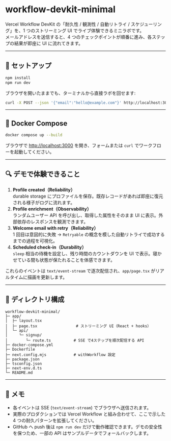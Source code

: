 # workflow-devkit-minimal

Vercel Workflow DevKit の「耐久性 / 観測性 / 自動リトライ / スケジューリング」を、1 つのストリーミング UI でライブ体験できるミニラボです。  
メールアドレスを送信すると、4 つのチェックポイントが順番に進み、各ステップの結果が即座に UI に流れてきます。

---

## 🚀 セットアップ

```bash
npm install
npm run dev
```

ブラウザを開いたままでも、ターミナルから直接ラボを回せます:

```bash
curl -X POST --json '{"email":"hello@example.com"}' http://localhost:3000/api/signup
```

---

## 🐳 Docker Compose

```bash
docker compose up --build
```

ブラウザで [http://localhost:3000](http://localhost:3000) を開き、フォームまたは `curl` でワークフローを起動してください。

---

## 🔍 デモで体験できること

1. **Profile created（Reliability）**  
   durable storage にプロファイルを保存。既存レコードがあれば即座に復元される様子がログに流れます。
2. **Profile enrichment（Observability）**  
   ランダムユーザー API を呼び出し、取得した属性をそのまま UI に表示。外部依存のレスポンスを観測できます。
3. **Welcome email with retry（Reliability）**  
   1 回目は意図的に失敗 → `Retryable` の概念を模した自動リトライで成功するまでの過程を可視化。
4. **Scheduled check-in（Durability）**  
   `sleep` 相当の待機を設定し、残り時間のカウントダウンを UI で表示。寝かせている間も状態が保たれることを体感できます。

これらのイベントは `text/event-stream` で逐次配信され、`app/page.tsx` がリアルタイムに描画を更新します。

---

## 📁 ディレクトリ構成

```
workflow-devkit-minimal/
├─ app/
│  ├─ layout.tsx
│  ├─ page.tsx                 # ストリーミング UI（React + hooks）
│  └─ api/
│     └─ signup/
│        └─ route.ts          # SSE で4ステップを順次配信する API
├─ docker-compose.yml
├─ Dockerfile
├─ next.config.mjs            # withWorkflow 設定
├─ package.json
├─ tsconfig.json
├─ next-env.d.ts
└─ README.md
```

---

## 📌 メモ

- 各イベントは SSE (`text/event-stream`) でブラウザへ送信されます。  
- 実際のプロダクションでは Vercel Workflow と組み合わせて、ここで示した 4 つの耐久パターンを拡張してください。
- GitHub へ push 後は `npm run dev` だけで動作確認できます。デモの安全性を保つため、一部の API はサンプルデータでフォールバックします。
